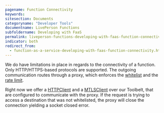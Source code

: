 ```yaml
---
pagename: Function Connectivity
keywords:
sitesection: Documents
categoryname: "Developer Tools"
documentname: LivePerson Functions
subfoldername: Developing with FaaS
permalink: liveperson-functions-developing-with-faas-function-connectivity.html
indicator: both
redirect_from:
  - function-as-a-service-developing-with-faas-function-connectivity.html
---
```


We do have limitations in place in regards to the connectivity of a function. Only HTTP/HTTPS-based protocols are supported. The outgoing communication routes through a proxy, which enforces the [whitelist](liveperson-functions-development-whitelisting-domains.html) and the [rate limit](liveperson-functions-developing-with-faas-limitations-restrictions.html#connectivity).

Right now we offer a [HTTPClient](liveperson-functions-developing-with-faas-toolbelt.html#http-client) and a [MTLSClient](liveperson-functions-developing-with-faas-toolbelt.html#mtls-client) over our Toolbelt, that are configured to communicate with the proxy. If the request is trying to access a destination that was not whitelisted, the proxy will close the connection yielding a socket closed error.
